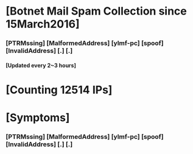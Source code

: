 # [Botnet Mail Spam Collection since 15March2016]
### [PTRMssing] [MalformedAddress] [ylmf-pc] [spoof] [InvalidAddress] [.] [.]
#### [Updated every 2~3 hours]

# [Counting 12514 IPs]

# [Symptoms] 
###   [PTRMssing] [MalformedAddress] [ylmf-pc] [spoof] [InvalidAddress] [.] [.]
